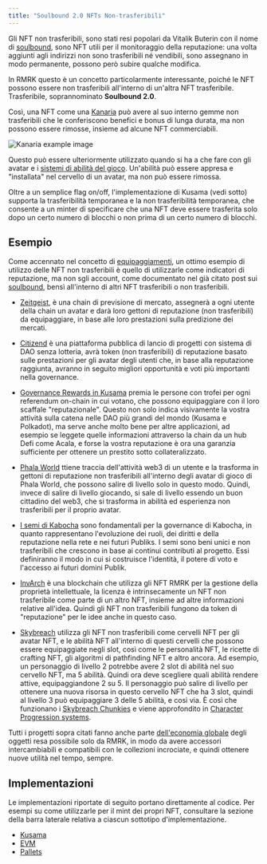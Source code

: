 ```yaml
---
title: "Soulbound 2.0 NFTs Non-trasferibili"
---
```


Gli NFT non trasferibili, sono stati resi popolari da Vitalik Buterin con il nome di [soulbound](https://vitalik.ca/general/2022/01/26/soulbound.html), sono NFT utili per il monitoraggio della reputazione: una volta aggiunti agli indirizzi non sono trasferibili né vendibili, sono assegnano in modo permanente, possono però subire qualche modifica.

In RMRK questo è un concetto particolarmente interessante, poiché le NFT possono essere non trasferibili all'interno di un'altra NFT trasferibile. Trasferibile, soprannominato **Soulbound 2.0**.

Così, una NFT come una [Kanaria](https://kanaria.rmrk.app) può avere al suo interno gemme non trasferibili che le conferiscono benefici e bonus di lunga durata, ma non possono essere rimosse, insieme ad alcune NFT commerciabili.

![Kanaria example image](/img/post_imgs/ntnft.png)

Questo può essere ulteriormente utilizzato quando si ha a che fare con gli avatar e i [sistemi di abilità del gioco](/usecases/charprog). Un'abilità può essere appresa e "installata" nel cervello di un avatar, ma non può essere rimossa.

Oltre a un semplice flag on/off, l'implementazione di Kusama (vedi sotto) supporta la trasferibilità temporanea e la non trasferibilità temporanea, che consente a un minter di specificare che una NFT deve essere trasferita solo dopo un certo numero di blocchi o non prima di un certo numero di blocchi.

## Esempio

Come accennato nel concetto di [equipaggiamenti](/lego25-equippable), un ottimo esempio di utilizzo delle NFT non trasferibili è quello di utilizzarle come indicatori di reputazione, ma non sgli account, come documentato nel già citato post sui [soulbound](https://vitalik.ca/general/2022/01/26/soulbound.html), bensì all'interno di altri NFT trasferibili o non trasferibili.

- [Zeitgeist](https://zeitgeist.pm), è una chain di previsione di mercato, assegnerà a ogni utente della chain un avatar e darà loro gettoni di reputazione (non trasferibili) da equipaggiare, in base alle loro prestazioni sulla predizione dei mercati.

- [Citizend](https://www.citizend.xyz/) è una piattaforma pubblica di lancio di progetti con sistema di DAO senza lotteria, avrà token (non trasferibili) di reputazione basato sulle prestazioni per gli avatar degli utenti che, in base alla reputazione raggiunta, avranno in seguito migliori opportunità e voti più importanti nella governance.

- [Governance Rewards in Kusama](https://www.youtube.com/watch?v=lpT7hubqzFQ) premia le persone con trofei per ogni referendum on-chain in cui votano, che possono equipaggiare con il loro scaffale "reputazionale". Questo non solo indica visivamente la vostra attività sulla catena nelle DAO più grandi del mondo (Kusama e Polkadot), ma serve anche molto bene per altre applicazioni, ad esempio se leggete quelle informazioni attraverso la chain da un hub Defi come Acala, e forse la vostra reputazione è ora una garanzia sufficiente per ottenere un prestito sotto collateralizzato.

- [Phala World](https://phala.world) ttiene traccia dell'attività web3 di un utente e la trasforma in gettoni di reputazione non trasferibili all'interno degli avatar di gioco di Phala World, che possono salire di livello solo in questo modo. Quindi, invece di salire di livello giocando, si sale di livello essendo un buon cittadino del web3, che si trasforma in abilità ed esperienza non trasferibili per il proprio avatar.

- [I semi di Kabocha](https://rmrk.link/kabocha) sono fondamentali per la governance di Kabocha, in quanto rappresentano l'evoluzione dei ruoli, dei diritti e della reputazione nella rete e nei futuri Publiks. I semi sono beni unici e non trasferibili che crescono in base ai continui contributi al progetto. Essi definiranno il modo in cui si costruisce l'identità, il potere di voto e l'accesso ai futuri domini Publik.

- [InvArch](https://rmrk.link/invarch) è una blockchain che utilizza gli NFT RMRK per la gestione della proprietà intellettuale, la licenza è intrinsecamente un NFT non trasferibile come parte di un altro NFT, insieme ad altre informazioni relative all'idea. Quindi gli NFT non trasferibili fungono da token di "reputazione" per le idee anche in questo caso.

- [Skybreach](https://skybreach.app) utilizza gli NFT non trasferibili come cervelli NFT per gli avatar NFT, e le abilità NFT all'interno di questi cervelli che possono essere equipaggiate negli slot, così come le personalità NFT, le ricette di crafting NFT, gli algoritmi di pathfinding NFT e altro ancora. Ad esempio, un personaggio di livello 2 potrebbe avere 2 slot di abilità nel suo cervello NFT, ma 5 abilità. Quindi ora deve scegliere quali abilità rendere attive, equipaggiandone 2 su 5. Il personaggio può salire di livello per ottenere una nuova risorsa in questo cervello NFT che ha 3 slot, quindi al livello 3 può equipaggiare 3 delle 5 abilità, e così via. È così che funzionano i [Skybreach Chunkies](https://rmrk.gitbook.io/kanaria-skybreach/fundamentals/skybreach-avatars/chunkies) e viene approfondito in [Character Progression systems](/usecases/charprog).

Tutti i progetti sopra citati fanno anche parte [dell'economia globale](/econ) degli oggetti resa possibile solo da RMRK, in modo da avere accessori intercambiabili e compatibili con le collezioni incrociate, e quindi ottenere nuove utilità nel tempo, sempre.

## Implementazioni

Le implementazioni riportate di seguito portano direttamente al codice. Per esempi su come utilizzarle per il mint dei propri NFT, consultare la sezione della barra laterale relativa a ciascun sottotipo d'implementazione.

- [Kusama](https://github.com/rmrk-team/rmrk-spec/blob/master/standards/rmrk2.0.0/entities/nft.md#nft-standard)
- [EVM](https://evm.rmrk.app/evm-contracts-documentation/rmrk/extension/soulbound)
- [Pallets](https://github.com/rmrk-team/rmrk-substrate/blob/main/traits/src/nft.rs)
